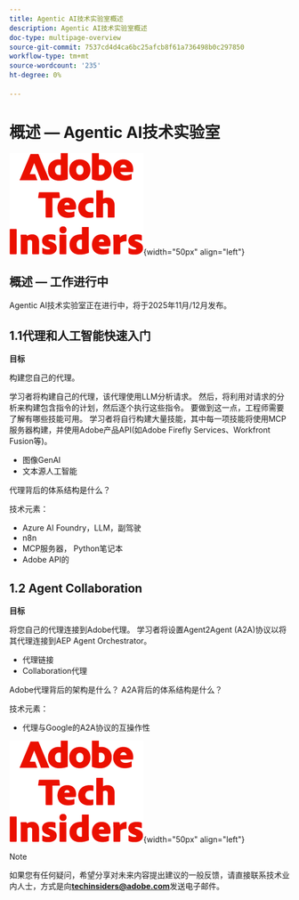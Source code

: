 ```yaml
---
title: Agentic AI技术实验室概述
description: Agentic AI技术实验室概述
doc-type: multipage-overview
source-git-commit: 7537cd4d4ca6bc25afcb8f61a736498b0c297850
workflow-type: tm+mt
source-wordcount: '235'
ht-degree: 0%

---
```


# 概述 — Agentic AI技术实验室

![技术内部人士](./assets/images/techinsiders.png){width="50px" align="left"}

## 概述 — 工作进行中

Agentic AI技术实验室正在进行中，将于2025年11月/12月发布。

## 1.1代理和人工智能快速入门

**目标**

构建您自己的代理。

学习者将构建自己的代理，该代理使用LLM分析请求。 然后，将利用对请求的分析来构建包含指令的计划，然后逐个执行这些指令。 要做到这一点，工程师需要了解有哪些技能可用。 学习者将自行构建大量技能，其中每一项技能将使用MCP服务器构建，并使用Adobe产品API(如Adobe Firefly Services、Workfront Fusion等)。

- 图像GenAI
- 文本源人工智能

代理背后的体系结构是什么？

技术元素：

- Azure AI Foundry，LLM，副驾驶
- n8n
- MCP服务器， Python笔记本
- Adobe API的

## 1.2 Agent Collaboration

**目标**

将您自己的代理连接到Adobe代理。 学习者将设置Agent2Agent (A2A)协议以将其代理连接到AEP Agent Orchestrator。

- 代理链接
- Collaboration代理

Adobe代理背后的架构是什么？
A2A背后的体系结构是什么？

技术元素：

- 代理与Google的A2A协议的互操作性

![技术内部人士](./assets/images/techinsiders.png){width="50px" align="left"}

>[!NOTE]
>
>如果您有任何疑问，希望分享对未来内容提出建议的一般反馈，请直接联系技术业内人士，方式是向&#x200B;**techinsiders@adobe.com**&#x200B;发送电子邮件。
